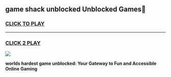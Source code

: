 
## game shack unblocked Unblocked Games👋
<h3>
<a href="https://premium.freeplayer.one?title=game_shack_unblocked&ref=16F">CLICK TO PLAY</a></h3>
<hr>

<h3>
<a href="https://premium.freeplayer.one?title=game_shack_unblocked&ref=16F">CLICK 2 PLAY</a>
  
</h3>

<a href="https://premium.freeplayer.one?title=game_shack_unblocked&ref=16F/"><img src="https://clearcache.store/games.png"></a>


**worlds hardest game unblocked: Your Gateway to Fun and Accessible Online Gaming**
